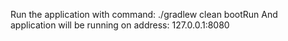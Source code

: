 Run the application with command: ./gradlew clean bootRun
And application will be running on address: 127.0.0.1:8080